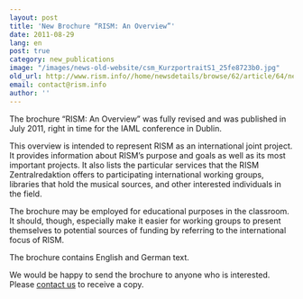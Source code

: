 ```yaml
---
layout: post
title: 'New Brochure “RISM: An Overview”'
date: 2011-08-29
lang: en
post: true
category: new_publications
image: "/images/news-old-website/csm_KurzportraitS1_25fe8723b0.jpg"
old_url: http://www.rism.info//home/newsdetails/browse/62/article/64/new-brochure-rism-an-overview.html
email: contact@rism.info
author: ''
---
```



The brochure “RISM: An Overview” was fully revised and was published in July 2011, right in time for the IAML conference in Dublin.

This overview is intended to represent RISM as an international joint project. It provides information about RISM’s purpose and goals as well as its most important projects. It also lists the particular services that the RISM Zentralredaktion offers to participating international working groups, libraries that hold the musical sources, and other interested individuals in the field.

The brochure may be employed for educational purposes in the classroom. It should, though, especially make it easier for working groups to present themselves to potential sources of funding by referring to the international focus of RISM.

The brochure contains English and German text.

We would be happy to send the brochure to anyone who is interested. Please [contact us](mailto:contact@rism.info "Opens window for sending email") to receive a copy.